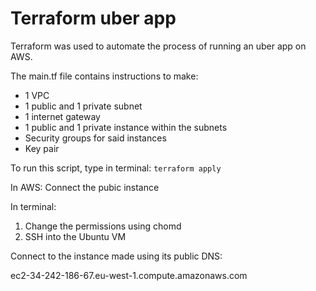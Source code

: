 # Terraform uber app

Terraform was used to automate the process of running an uber app on AWS.

The main.tf file contains instructions to make:
- 1 VPC
- 1 public and 1 private subnet
- 1 internet gateway
- 1 public and 1 private instance within the subnets
- Security groups for said instances 
- Key pair

To run this script, type in terminal:
`terraform apply`

In AWS: 
Connect the pubic instance

In terminal:
1. Change the permissions using chomd
2. SSH into the Ubuntu VM 

Connect to the instance made using its public DNS:

ec2-34-242-186-67.eu-west-1.compute.amazonaws.com



